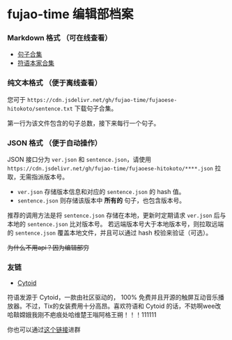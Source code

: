 # fujao-time 编辑部档案
### Markdown 格式 （可在线查看）
- [句子合集](./sentence.md)
- [符语本家合集](./fujaoese.md)

### 纯文本格式 （便于离线查看）
您可于 `https://cdn.jsdelivr.net/gh/fujao-time/fujaoese-hitokoto/sentence.txt` 下载句子合集。

第一行为该文件包含的句子总数，接下来每行一个句子。

### JSON 格式 （便于自动操作）
JSON 接口分为 `ver.json` 和 `sentence.json`，请使用 `https://cdn.jsdelivr.net/gh/fujao-time/fujaoese-hitokoto/****.json` 拉取，无需指派版本号。
- `ver.json` 存储版本信息和对应的 `sentence.json` 的 hash 值。
- `sentence.json` 则存储该版本中 __所有的__ 句子，也包含版本号。

推荐的调用方法是将 `sentence.json` 存储在本地，更新时定期请求 `ver.json` 后与本地的 `sentence.json` 比对版本号。
若远端版本号大于本地版本号，则拉取远端的 `sentence.json` 覆盖本地文件，并且可以通过 hash 校验来验证（可选）。

~~为什么不用api？因为编辑部穷~~

### 友链
- [Cytoid](https://github.com/Cytoid/Cytoid)

符语发源于 Cytoid，一款由社区驱动的， 100% 免费并且开源的触屏互动音乐播放器。不过，Tix的女装费用十分高昂。喜欢符语和 Cytoid 的话，不妨啊wee改哈鞥嫦娥我刚不疤痕处哈维楚王嗡阿格王朔！！！111111

你也可以通过[这个链接](https://jq.qq.com/?_wv=1027&k=5yhb7Qi)进群
